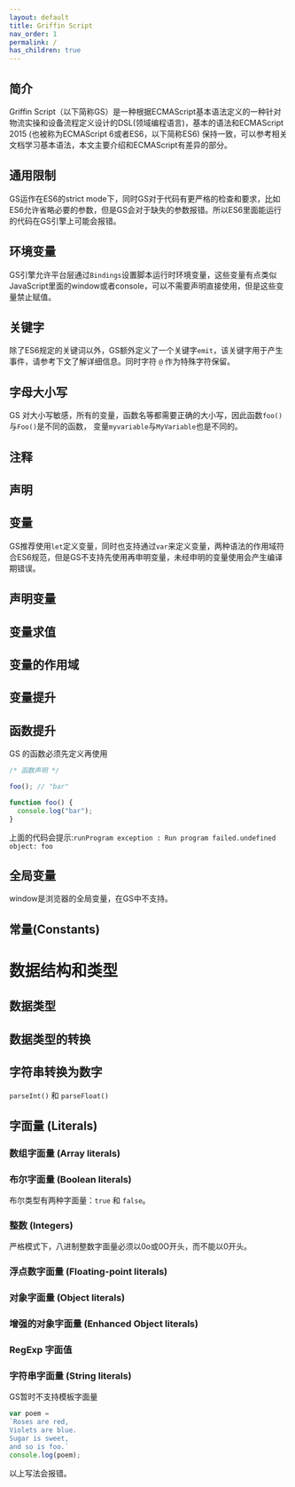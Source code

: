 ```yaml
---
layout: default
title: Griffin Script
nav_order: 1
permalink: /
has_children: true
---
```


## 简介
Griffin Script（以下简称GS）是一种根据ECMAScript基本语法定义的一种针对物流实操和设备流程定义设计的DSL(领域编程语言)，基本的语法和ECMAScript 2015 (也被称为ECMAScript 6或者ES6，以下简称ES6) 保持一致，可以参考相关文档学习基本语法，本文主要介绍和ECMAScript有差异的部分。
## 通用限制
GS运作在ES6的strict mode下，同时GS对于代码有更严格的检查和要求，比如ES6允许省略必要的参数，但是GS会对于缺失的参数报错。所以ES6里面能运行的代码在GS引擎上可能会报错。
## 环境变量
GS引擎允许平台层通过```Bindings```设置脚本运行时环境变量，这些变量有点类似JavaScript里面的window或者console，可以不需要声明直接使用，但是这些变量禁止赋值。
## 关键字
除了ES6规定的关键词以外，GS额外定义了一个关键字```emit```，该关键字用于产生事件，请参考下文了解详细信息。同时字符 ```@``` 作为特殊字符保留。
## 字母大小写
GS 对大小写敏感，所有的变量，函数名等都需要正确的大小写，因此函数```foo()```与```Foo()```是不同的函数，
变量```myvariable```与```MyVariable```也是不同的。
## 注释
## 声明
## 变量
GS推荐使用```let```定义变量，同时也支持通过```var```来定义变量，两种语法的作用域符合ES6规范，但是GS不支持先使用再申明变量，未经申明的变量使用会产生编译期错误。
## 声明变量
## 变量求值
## 变量的作用域
## 变量提升
## 函数提升
GS 的函数必须先定义再使用
```javascript
/* 函数声明 */

foo(); // "bar"

function foo() {
  console.log("bar");
}
```

上面的代码会提示:```runProgram exception : Run program failed.undefined object: foo```

## 全局变量
window是浏览器的全局变量，在GS中不支持。
## 常量(Constants)
# 数据结构和类型
## 数据类型
## 数据类型的转换
## 字符串转换为数字
 ```parseInt()``` 和 ```parseFloat()```
## 字面量 (Literals)
### 数组字面量 (Array literals)
### 布尔字面量 (Boolean literals)
布尔类型有两种字面量：```true``` 和 ```false```。
### 整数 (Integers)
严格模式下，八进制整数字面量必须以0o或0O开头，而不能以0开头。
### 浮点数字面量 (Floating-point literals)
### 对象字面量 (Object literals)
### 增强的对象字面量 (Enhanced Object literals)
### RegExp 字面值
### 字符串字面量 (String literals)
GS暂时不支持模板字面量
```javascript
var poem =
`Roses are red,
Violets are blue.
Sugar is sweet,
and so is foo.`
console.log(poem);
```
以上写法会报错。


